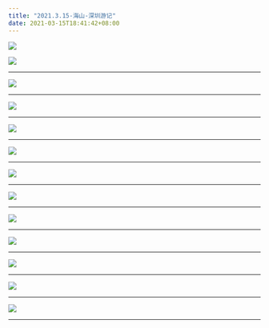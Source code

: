 ```yaml
---
title: "2021.3.15-海山-深圳游记"
date: 2021-03-15T18:41:42+08:00
---
```


![](https://cdn.jsdelivr.net/gh/xunhs/image_host@master/PicX/20210317182354.jpg)


<!--more-->

![](https://cdn.jsdelivr.net/gh/xunhs/image_host@master/PicX/20210401144305.jpg)

------------


![](https://cdn.jsdelivr.net/gh/xunhs/image_host@master/PicX/20210401144306.jpg)

------------


![](https://cdn.jsdelivr.net/gh/xunhs/image_host@master/PicX/20210401144307.jpg)

------------


![](https://cdn.jsdelivr.net/gh/xunhs/image_host@master/PicX/20210401144308.jpg)

------------


![](https://cdn.jsdelivr.net/gh/xunhs/image_host@master/PicX/20210401144309.jpg)

------------


![](https://cdn.jsdelivr.net/gh/xunhs/image_host@master/PicX/20210401144310.jpg)

------------


![](https://cdn.jsdelivr.net/gh/xunhs/image_host@master/PicX/20210401144311.jpg)

------------


![](https://cdn.jsdelivr.net/gh/xunhs/image_host@master/PicX/20210401144312.jpg)

------------


![](https://cdn.jsdelivr.net/gh/xunhs/image_host@master/PicX/20210401144313.jpg)

------------


![](https://cdn.jsdelivr.net/gh/xunhs/image_host@master/PicX/20210401144314.jpg)

------------


![](https://cdn.jsdelivr.net/gh/xunhs/image_host@master/PicX/20210401144315.jpg)

------------


![](https://cdn.jsdelivr.net/gh/xunhs/image_host@master/PicX/20210401144316.jpg)

------------

